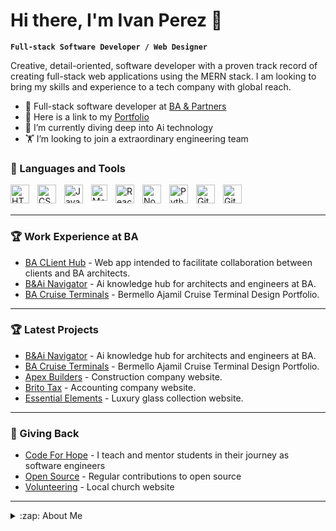 # Hi there, I'm Ivan Perez 👋 

**`Full-stack Software Developer / Web Designer`**


Creative, detail-oriented, software developer with a proven track record of creating full-stack web applications using the MERN stack. I am looking to bring my skills and experience to a tech company with global reach.

- 🚢 Full-stack software developer at [BA & Partners](https://ba-cruise-facilities.netlify.app/)
- 🏅 Here is a link to my [Portfolio](https://iperez-dev.netlify.app/)
- 🌱 I’m currently diving deep into Ai technology
- 🏋 I’m looking to join a extraordinary engineering team

### 🧰 Languages and Tools

<img align="left" alt="HTML" width="30px" style="padding-right:10px;" src="https://cdn.jsdelivr.net/gh/devicons/devicon/icons/html5/html5-plain.svg" />
<img align="left" alt="CSS" width="30px" style="padding-right:10px;" src="https://cdn.jsdelivr.net/gh/devicons/devicon/icons/css3/css3-plain.svg" />
<img align="left" alt="JavaScript" width="30px" style="padding-right:10px;" src="https://cdn.jsdelivr.net/gh/devicons/devicon/icons/javascript/javascript-plain.svg" />
<img align="left" alt="MongoDB" width="26px" src="https://cdn.jsdelivr.net/gh/devicons/devicon/icons/mongodb/mongodb-original.svg" style="padding-right:10px;" />
<img align="left" alt="React" width="30px" style="padding-right:10px;" src="https://cdn.jsdelivr.net/gh/devicons/devicon/icons/react/react-original.svg" />
<img align="left" alt="NodeJS" width="30px" style="padding-right:10px;" src="https://cdn.jsdelivr.net/gh/devicons/devicon/icons/nodejs/nodejs-original.svg" />
<img align="left" alt="Python" width="30px" style="padding-right:10px;" src="https://cdn.jsdelivr.net/gh/devicons/devicon/icons/python/python-plain.svg" />
<img align="left" alt="Git" width="30px" style="padding-right:10px;" src="https://cdn.jsdelivr.net/gh/devicons/devicon/icons/git/git-original.svg" />
<img align="left" alt="GitHub" width="30px" style="padding-right:10px;" src="https://user-images.githubusercontent.com/3369400/139447912-e0f43f33-6d9f-45f8-be46-2df5bbc91289.png"  />
<br />
<br />

---
### 🏆 Work Experience at BA

<!-- LATEST-PROJECT-LIST:START -->
- [BA CLient Hub](https://ba-ai.netlify.app/) - Web app intended to facilitate collaboration between clients and BA architects.
- [B&Ai Navigator](https://ba-ai.netlify.app/) - Ai knowledge hub for architects and engineers at BA.
- [BA Cruise Terminals](https://ba-cruise-facilities.netlify.app/) - Bermello Ajamil Cruise Terminal Design Portfolio. 
<!-- LATEST-PROJECT-LIST:END -->

---

### 🏆 Latest Projects

<!-- LATEST-PROJECT-LIST:START -->
- [B&Ai Navigator](https://ba-ai.netlify.app/) - Ai knowledge hub for architects and engineers at BA.
- [BA Cruise Terminals](https://ba-cruise-facilities.netlify.app/) - Bermello Ajamil Cruise Terminal Design Portfolio. 
- [Apex Builders](https://apex-builders.netlify.app/) - Construction company website. 
- [Brito Tax](https://brito-tax.netlify.app/) - Accounting company website. 
- [Essential Elements](https://essentialelements.netlify.app/) - Luxury glass collection website. 
<!-- LATEST-PROJECT-LIST:END -->

---

### 🏅 Giving Back

<!-- LATEST-PROJECT-LIST:START -->
- [Code For Hope](#) - I teach and mentor students in their journey as software engineers
- [Open Source](#) - Regular contributions to open source 
- [Volunteering](#) - Local church website
<!-- LATEST-PROJECT-LIST:END -->
---

<details>
  <summary>:zap: About Me</summary>
  
<!--START_SECTION:activity-->


1. 💻 Experienced software developer with a focus on:
   - MongoDB
   - Express
   - React
   - NodeJS
   - JavaScript
   - Tailwind
   - CSS
   - HTML

2. 🛸 Ai experience at BA & Partners:
   - Develop AI software to automate internal company processes using Langchain, Python, and web APIs. 
   - Assist architects and engineers with the integration of AI software into their practices.

3. 🚀 Ten years of web design experience:
   - SEO
   - WordPress
   - Figma
   - Photoshop
   - and others

4. 🌱 Founder of Code for Hope:
   - I teach and mentor minority students in their journey as software engineers. We learn in-demand tech skills such as HTML, CSS, JavaScript, MongoDB, Express, React, NodeJS, GitHub, and others.
   - Organize our weekly meetup group where we discuss relevant tech topics and current projects.
<!--END_SECTION:activity-->

</details>
